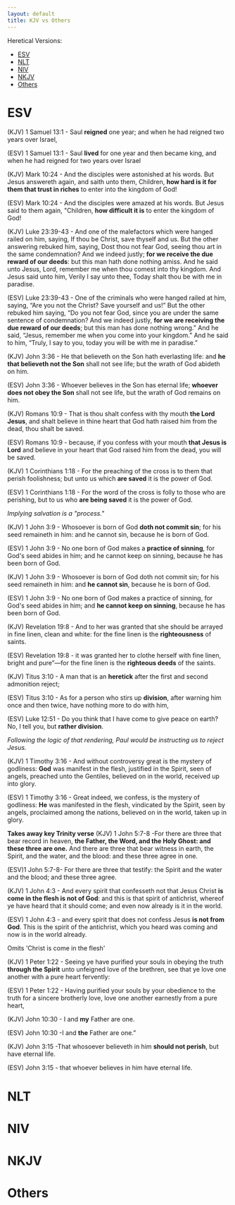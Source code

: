```yaml
---
layout: default
title: KJV vs Others
---
```

Heretical Versions:
* [ESV](#ESV)
* [NLT](#NLT)
* [NIV](#NIV)
* [NKJV](#NKJV)
* [Others](#others)


# ESV

(KJV) 1 Samuel 13:1 - Saul **reigned** one year; and when he had reigned two years over Israel,

(ESV) 1 Samuel 13:1 - Saul **lived** for one year and then became king, and when he had reigned for two years over Israel


(KJV) Mark 10:24 - And the disciples were astonished at his words. But Jesus answereth again, and saith unto them, Children, **how hard is it for them that trust in riches** to enter into the kingdom of God!

(ESV) Mark 10:24 - And the disciples were amazed at his words. But Jesus said to them again, "Children, **how difficult it is** to enter the kingdom of God!


(KJV) Luke 23:39-43 - And one of the malefactors which were hanged railed on him, saying, If thou be Christ, save thyself and us. But the other answering rebuked him, saying, Dost thou not fear God, seeing thou art in the same condemnation? And we indeed justly; **for we receive the due reward of our deeds**: but this man hath done nothing amiss. And he said unto Jesus, Lord, remember me when thou comest into thy kingdom. And Jesus said unto him, Verily I say unto thee, Today shalt thou be with me in paradise.

(ESV) Luke 23:39-43 - One of the criminals who were hanged railed at him, saying, “Are you not the Christ? Save yourself and us!” But the other rebuked him saying, “Do you not fear God, since you are under the same sentence of condemnation? And we indeed justly, **for we are receiving the due reward of our deeds**; but this man has done nothing wrong.” And he said, “Jesus, remember me when you come into your kingdom.” And he said to him, “Truly, I say to you, today you will be with me in paradise.”


(KJV) John 3:36 - He that believeth on the Son hath everlasting life: and **he that believeth not the Son** shall not see life; but the wrath of God abideth on him.

(ESV) John 3:36 - Whoever believes in the Son has eternal life; **whoever does not obey the Son** shall not see life, but the wrath of God remains on him.


(KJV) Romans 10:9 - That is thou shalt confess with thy mouth **the Lord Jesus**, and shalt believe in thine heart that God hath raised him from the dead, thou shalt be saved. 

(ESV) Romans 10:9 - because, if you confess with your mouth **that Jesus is Lord** and believe in your heart that God raised him from the dead, you will be saved.


(KJV) 1 Corinthians 1:18 - For the preaching of the cross is to them that perish foolishness; but unto us which **are saved** it is the power of God.

(ESV) 1 Corinthians 1:18 - For the word of the cross is folly to those who are perishing, but to us who **are being saved** it is the power of God.

_Implying salvation is a "process."_


(KJV) 1 John 3:9 - Whosoever is born of God **doth not commit sin**; for his seed remaineth in him: and he cannot sin, because he is born of God.

(ESV) 1 John 3:9 - No one born of God makes a **practice of sinning**, for God's seed abides in him; and he cannot keep on sinning, because he has been born of God.


(KJV) 1 John 3:9 - Whosoever is born of God doth not commit sin; for his seed remaineth in him: and **he cannot sin**, because he is born of God.

(ESV) 1 John 3:9 - No one born of God makes a practice of sinning, for God's seed abides in him; and **he cannot keep on sinning**, because he has been born of God.


(KJV) Revelation 19:8 - And to her was granted that she should be arrayed in fine linen, clean and white: for the fine linen is the **righteousness**  of saints.

(ESV) Revelation 19:8 - it was granted her to clothe herself with fine linen, bright and pure”—for the fine linen is the **righteous deeds** of the saints.


(KJV) Titus 3:10 - A man that is an **heretick** after the first and second admonition reject;

(ESV) Titus 3:10 - As for a person who stirs up **division**, after warning him once and then twice, have nothing more to do with him,

(ESV) Luke 12:51 - Do you think that I have come to give peace on earth? No, I tell you, but **rather division**.

_Following the logic of that rendering, Paul would be instructing us to reject Jesus._


(KJV) 1 Timothy 3:16 - And without controversy great is the mystery of godliness: **God** was manifest in the flesh, justified in the Spirit, seen of angels, preached unto the Gentiles, believed on in the world, received up into glory.

(ESV) 1 Timothy 3:16 - Great indeed, we confess, is the mystery of godliness: **He** was manifested in the flesh, vindicated by the Spirit, seen by angels, proclaimed among the nations, believed on in the world, taken up in glory.


__**Takes away key Trinity verse**__
(KJV) 1 John 5:7-8 -For there are three that bear record in heaven, **the Father, the Word, and the Holy Ghost: and these three are one.** And there are three that bear witness in earth, the Spirit, and the water, and the blood: and these three agree in one.

(ESV)1 John 5:7-8- For there are three that testify: the Spirit and the water and the blood; and these three agree.


(KJV) 1 John 4:3 - And every spirit that confesseth not that Jesus Christ **is come in the flesh is not of God**: and this is that spirit of antichrist, whereof ye have heard that it should come; and even now already is it in the world.

(ESV) 1 John 4:3 - and every spirit that does not confess Jesus **is not from God**. This is the spirit of the antichrist, which you heard was coming and now is in the world already.

Omits 'Christ is come in the flesh'


(KJV) 1 Peter 1:22 - Seeing ye have purified your souls in obeying the truth **through the Spirit** unto unfeigned love of the brethren, see that ye love one another with a pure heart fervently:

(ESV) 1 Peter 1:22 - Having purified your souls by your obedience to the truth for a sincere brotherly love, love one another earnestly from a pure heart,


(KJV) John 10:30 - I and **my** Father are one.

(ESV) John 10:30 -I and **the** Father are one.”


(KJV) John 3:15 -That whosoever believeth in him **should not perish**, but have eternal life.

(ESV) John 3:15 - that whoever believes in him  have eternal life.


# NLT

# NIV

# NKJV

# Others
